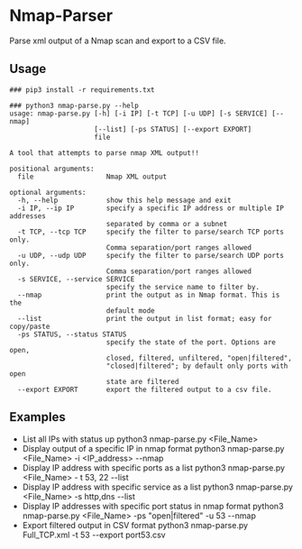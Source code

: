 # Nmap-Parser
Parse xml output of a Nmap scan and export to a CSV file.

## Usage
```
### pip3 install -r requirements.txt
```

```
### python3 nmap-parse.py --help
usage: nmap-parse.py [-h] [-i IP] [-t TCP] [-u UDP] [-s SERVICE] [--nmap]
                     [--list] [-ps STATUS] [--export EXPORT]
                     file

A tool that attempts to parse nmap XML output!!

positional arguments:
  file                  Nmap XML output

optional arguments:
  -h, --help            show this help message and exit
  -i IP, --ip IP        specify a specific IP address or multiple IP addresses
                        separated by comma or a subnet
  -t TCP, --tcp TCP     specify the filter to parse/search TCP ports only.
                        Comma separation/port ranges allowed
  -u UDP, --udp UDP     specify the filter to parse/search UDP ports only.
                        Comma separation/port ranges allowed
  -s SERVICE, --service SERVICE
                        specify the service name to filter by.
  --nmap                print the output as in Nmap format. This is the
                        default mode
  --list                print the output in list format; easy for copy/paste
  -ps STATUS, --status STATUS
                        specify the state of the port. Options are open,
                        closed, filtered, unfiltered, "open|filtered",
                        "closed|filtered"; by default only ports with open
                        state are filtered
  --export EXPORT       export the filtered output to a csv file.
```

## Examples
- List all IPs with status up
    python3 nmap-parse.py <File_Name>
- Display output of a specific IP in nmap format
    python3 nmap-parse.py <File_Name> -i <IP_address> --nmap
- Display IP address with specific ports as a list
    python3 nmap-parse.py <File_Name> - t 53, 22 --list
- Display IP address with specific service as a list
    python3 nmap-parse.py <File_Name> -s http,dns --list
- Display IP addresses with specific port status in nmap format
    python3 nmap-parse.py <File_Name> -ps "open|filtered" -u 53 --nmap
- Export filtered output in CSV format
    python3 nmap-parse.py Full_TCP.xml -t 53 --export port53.csv